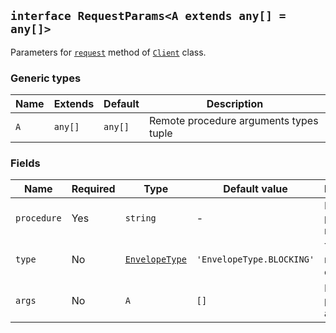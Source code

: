 ## `interface RequestParams<A extends any[] = any[]>`

Parameters for [`request`](#/api/electron-rpc-client/client/request) method of [`Client`](#/api/electron-rpc-client/client) class.

### Generic types

| Name | Extends | Default | Description                            |
| ---- | ------- | ------- | -------------------------------------- |
| `A`  | `any[]` | `any[]` | Remote procedure arguments types tuple |

### Fields

| Name        | Required | Type                                                     | Default value             | Description                |
| ----------- | -------- | -------------------------------------------------------- | ------------------------- | -------------------------- |
| `procedure` | Yes      | `string`                                                 | -                         | Remote procedure name      |
| `type`      | No       | [`EnvelopeType`](#/api/electron-rpc-types/envelope-type) | `'EnvelopeType.BLOCKING'` | Type of request envelope   |
| `args`      | No       | `A`                                                      | `[]`                      | Remote procedure arguments |
